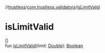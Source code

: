 //[trustless](../../index.md)/[com.trustless.validators](index.md)/[isLimitValid](is-limit-valid.md)

# isLimitValid

[]\
fun [isLimitValid](is-limit-valid.md)(limit: [Double](https://kotlinlang.org/api/latest/jvm/stdlib/kotlin/-double/index.html)): [Boolean](https://kotlinlang.org/api/latest/jvm/stdlib/kotlin/-boolean/index.html)
